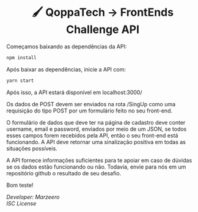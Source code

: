 <h1 align="center">🖌 QoppaTech -> FrontEnds Challenge API</h1>

Começamos baixando as dependências da API: 
```sh
npm install
```
Após baixar as dependências, inicie a API com: 
```sh
yarn start
```
Após isso, a API estará disponível em localhost:3000/

Os dados de POST devem ser enviados na rota /SingUp como uma requisição do tipo POST por um formulário feito no seu front-end. 

O formulário de dados que deve ter na página de cadastro deve conter username, email e password, enviados por meio de um JSON, se todos esses campos forem recebidos pela API, então o seu front-end está funcionando.
A API deve retornar uma sinalização positiva em todas as situações possíveis.

A API fornece informações suficientes para te apoiar em caso de dúvidas se os dados estão funcionando ou não.
Todavia, envie para nós em um repositório github o resultado de seu desafio.

Bom teste!


  *Developer: Marzeero*<br>
  *ISC License*
